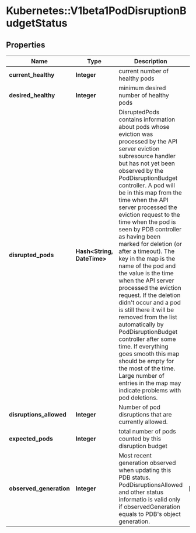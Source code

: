 # Kubernetes::V1beta1PodDisruptionBudgetStatus

## Properties
Name | Type | Description | Notes
------------ | ------------- | ------------- | -------------
**current_healthy** | **Integer** | current number of healthy pods | 
**desired_healthy** | **Integer** | minimum desired number of healthy pods | 
**disrupted_pods** | **Hash&lt;String, DateTime&gt;** | DisruptedPods contains information about pods whose eviction was processed by the API server eviction subresource handler but has not yet been observed by the PodDisruptionBudget controller. A pod will be in this map from the time when the API server processed the eviction request to the time when the pod is seen by PDB controller as having been marked for deletion (or after a timeout). The key in the map is the name of the pod and the value is the time when the API server processed the eviction request. If the deletion didn&#39;t occur and a pod is still there it will be removed from the list automatically by PodDisruptionBudget controller after some time. If everything goes smooth this map should be empty for the most of the time. Large number of entries in the map may indicate problems with pod deletions. | 
**disruptions_allowed** | **Integer** | Number of pod disruptions that are currently allowed. | 
**expected_pods** | **Integer** | total number of pods counted by this disruption budget | 
**observed_generation** | **Integer** | Most recent generation observed when updating this PDB status. PodDisruptionsAllowed and other status informatio is valid only if observedGeneration equals to PDB&#39;s object generation. | [optional] 


